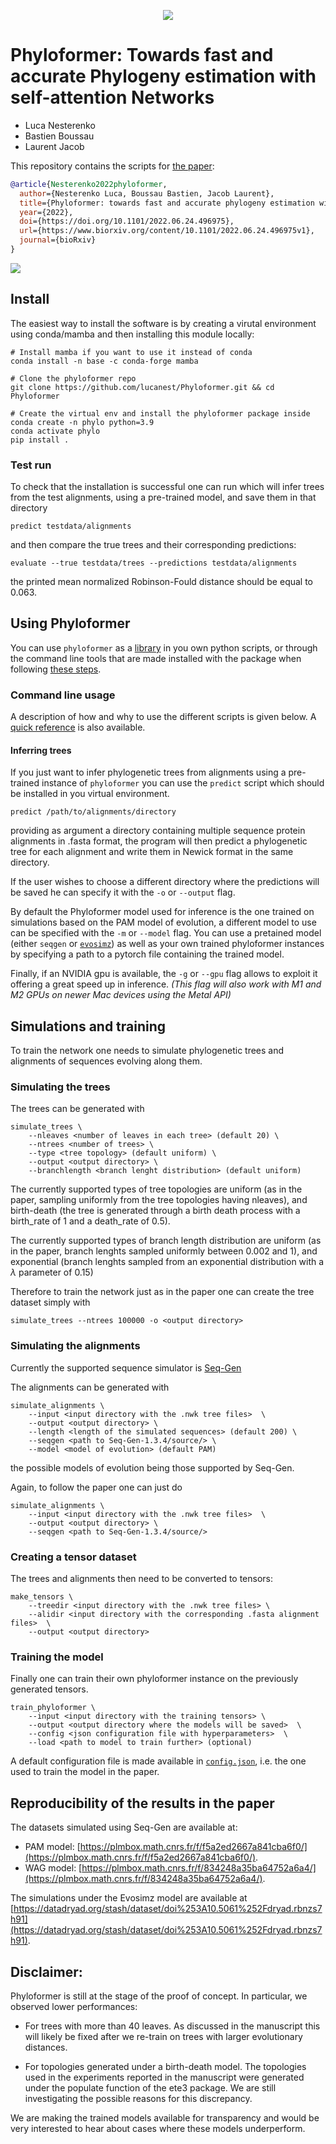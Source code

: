 <p align="center">
  <img src="https://github.com/lucanest/Phyloformer/blob/main/figures/phyloformer_color.png?raw=true">
</p>

# Phyloformer: Towards fast and accurate Phylogeny estimation with self-attention Networks

- Luca Nesterenko
- Bastien Boussau
- Laurent Jacob

This repository contains the scripts for [the paper](https://www.biorxiv.org/content/10.1101/2022.06.24.496975v1):

```bibtex
@article{Nesterenko2022phyloformer,
  author={Nesterenko Luca, Boussau Bastien, Jacob Laurent},
  title={Phyloformer: towards fast and accurate phylogeny estimation with self-attention networks},
  year={2022},
  doi={https://doi.org/10.1101/2022.06.24.496975},
  url={https://www.biorxiv.org/content/10.1101/2022.06.24.496975v1},
  journal={bioRxiv}
}
```

![](https://github.com/lucanest/Phyloformer/blob/main/figures/sketch.png?raw=true)

## Install

The easiest way to install the software is by creating a virutal environment using conda/mamba and then installing this module locally:

```
# Install mamba if you want to use it instead of conda
conda install -n base -c conda-forge mamba

# Clone the phyloformer repo
git clone https://github.com/lucanest/Phyloformer.git && cd Phyloformer

# Create the virtual env and install the phyloformer package inside
conda create -n phylo python=3.9
conda activate phylo
pip install .
```

### Test run

To check that the installation is successful one can run which will infer trees from the test alignments, using a pre-trained model, and save them in that directory

```
predict testdata/alignments
```

and then compare the true trees and their corresponding predictions:

```
evaluate --true testdata/trees --predictions testdata/alignments
```

the printed mean normalized Robinson-Fould distance should be equal to 0.063.

## Using Phyloformer

You can use `phyloformer` as a [library](#todo) in you own python scripts, or through the command line tools that are made installed with the package when following [these steps](#install).

### Command line usage

A description of how and why to use the different scripts is given below. A [quick reference](./cli_reference.md) is also available.

#### Inferring trees

If you just want to infer phylogenetic trees from alignments using a pre-trained instance of `phyloformer` you can use the `predict` script which should be installed in you virtual environment.

```
predict /path/to/alignments/directory
```

providing as argument a directory containing multiple sequence protein alignments in .fasta format,
the program will then predict a phylogenetic tree for each alignment and write them in Newick format in the same directory.

If the user wishes to choose a different directory where the predictions will be saved he can specify it with the `-o` or `--output` flag.

By default the Phyloformer model used for inference is the one trained on simulations based on the PAM model of evolution, a different model to use can be specified with the `-m` or `--model` flag.
You can use a pretained model (either `seqgen` or [`evosimz`](https://gitlab.com/ztzou/phydl/-/tree/master/evosimz))  as well as your own trained phyloformer instances by specifying a path to a pytorch file containing the trained model. 

Finally, if an NVIDIA gpu is available, the `-g` or `--gpu` flag allows to exploit it offering a great speed up in inference. _(This flag will also work with M1 and M2 GPUs on newer Mac devices using the Metal API)_

## Simulations and training

To train the network one needs to simulate phylogenetic trees and alignments of sequences evolving along them.

### Simulating the trees

The trees can be generated with

```
simulate_trees \
    --nleaves <number of leaves in each tree> (default 20) \
    --ntrees <number of trees> \
    --type <tree topology> (default uniform) \
    --output <output directory> \
    --branchlength <branch lenght distribution> (default uniform)
```

The currently supported types of tree topologies are uniform (as in the paper, sampling uniformly from the tree topologies having nleaves), and birth-death (the tree is generated through a birth death process with a birth_rate of 1 and a death_rate of 0.5).

The currently supported types of branch length distribution are uniform (as in the paper, branch lenghts sampled uniformly between 0.002 and 1), and
exponential (branch lenghts sampled from an exponential distribution with a $\lambda$ parameter of 0.15)

Therefore to train the network just as in the paper one can create the tree dataset simply with

```
simulate_trees --ntrees 100000 -o <output directory>
```

### Simulating the alignments

Currently the supported sequence simulator is [Seq-Gen](http://tree.bio.ed.ac.uk/software/seqgen/)

The alignments can be generated with

```
simulate_alignments \
    --input <input directory with the .nwk tree files>  \
    --output <output directory> \
    --length <length of the simulated sequences> (default 200) \
    --seqgen <path to Seq-Gen-1.3.4/source/> \
    --model <model of evolution> (default PAM)
```

the possible models of evolution being those supported by Seq-Gen.

Again, to follow the paper one can just do

```
simulate_alignments \
    --input <input directory with the .nwk tree files>  \
    --output <output directory> \
    --seqgen <path to Seq-Gen-1.3.4/source/>
```

### Creating a tensor dataset
The trees and alignments then need to be converted to tensors:

```
make_tensors \
    --treedir <input directory with the .nwk tree files> \
    --alidir <input directory with the corresponding .fasta alignment files>  \
    --output <output directory>
```

### Training the model
Finally one can train their own phyloformer instance on the previously generated tensors. 

```
train_phyloformer \
    --input <input directory with the training tensors> \
    --output <output directory where the models will be saved>  \
    --config <json configuration file with hyperparameters>  \
    --load <path to model to train further> (optional)
```

A default configuration file is made available in [`config.json`](./config.json), i.e. the one used to train the model in the paper.

## Reproducibility of the results in the paper

The datasets simulated using Seq-Gen are available at:

- PAM model: [https://plmbox.math.cnrs.fr/f/f5a2ed2667a841cba6f0/](https://plmbox.math.cnrs.fr/f/f5a2ed2667a841cba6f0/).
- WAG model: [https://plmbox.math.cnrs.fr/f/834248a35ba64752a6a4/](https://plmbox.math.cnrs.fr/f/834248a35ba64752a6a4/).

The simulations under the Evosimz model are available at [https://datadryad.org/stash/dataset/doi%253A10.5061%252Fdryad.rbnzs7h91](https://datadryad.org/stash/dataset/doi%253A10.5061%252Fdryad.rbnzs7h91).

## Disclaimer:

Phyloformer is still at the stage of the proof of concept. In
particular, we observed lower performances:

- For trees with more than 40 leaves. As discussed in the manuscript
  this will likely be fixed after we re-train on trees with larger
  evolutionary distances.

- For topologies generated under a birth-death model. The topologies
  used in the experiments reported in the manuscript were generated
  under the populate function of the ete3 package. We are still
  investigating the possible reasons for this discrepancy.

We are making the trained models available for transparency and would
be very interested to hear about cases where these models
underperform.
